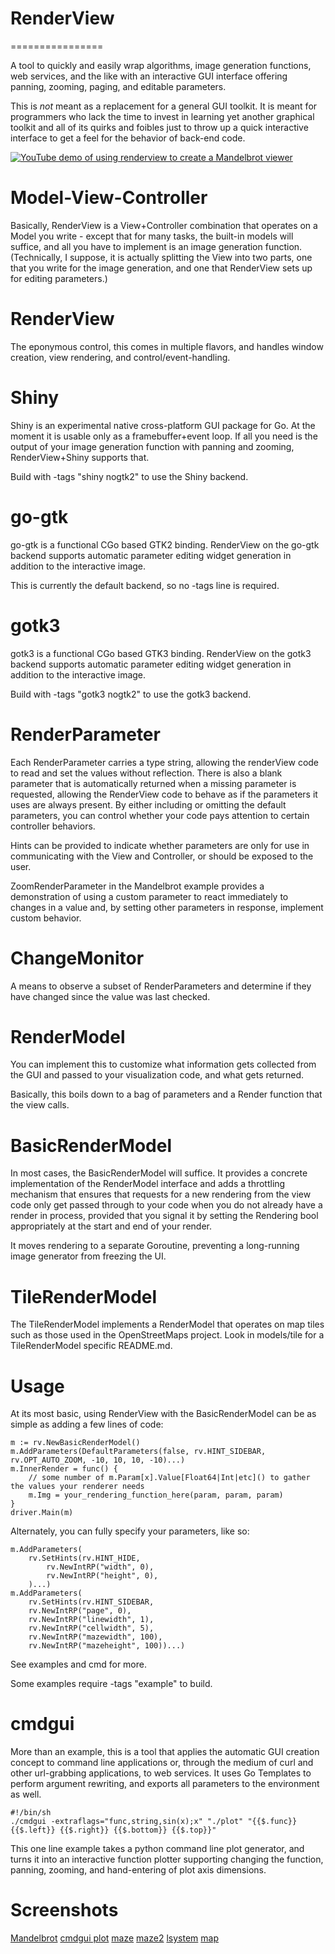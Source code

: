 #  RenderView  #
================

A tool to quickly and easily wrap algorithms, image generation functions, web services, and the like with an interactive GUI interface offering panning, zooming, paging, and editable parameters.

This is *not* meant as a replacement for a general GUI toolkit. It is meant for programmers who lack the time to invest in learning yet another graphical toolkit and all of its quirks and foibles just to throw up a quick interactive interface to get a feel for the behavior of back-end code.

[![YouTube demo of using renderview to create a Mandelbrot viewer](http://img.youtube.com/vi/vG05T5LE9ZY/0.jpg)](http://www.youtube.com/watch?v=vG05T5LE9ZY "RenderView for Go Mandelbrot demo")

# Model-View-Controller #

Basically, RenderView is a View+Controller combination that operates on a Model you write - except that for many tasks, the built-in models will suffice, and all you have to implement is an image generation function. (Technically, I suppose, it is actually splitting the View into two parts, one that you write for the image generation, and one that RenderView sets up for editing parameters.)

# RenderView #

The eponymous control, this comes in multiple flavors, and handles window creation, view rendering, and control/event-handling.

# Shiny #

Shiny is an experimental native cross-platform GUI package for Go. At the moment it is usable only as a framebuffer+event loop. If all you need is the output of your image generation function with panning and zooming, RenderView+Shiny supports that.

Build with -tags "shiny nogtk2" to use the Shiny backend.

# go-gtk #

go-gtk is a functional CGo based GTK2 binding. RenderView on the go-gtk backend supports automatic parameter editing widget generation in addition to the interactive image.

This is currently the default backend, so no -tags line is required.

# gotk3 #

gotk3 is a functional CGo based GTK3 binding. RenderView on the gotk3 backend supports automatic parameter editing widget generation in addition to the interactive image.

Build with -tags "gotk3 nogtk2" to use the gotk3 backend.

# RenderParameter #

Each RenderParameter carries a type string, allowing the renderView code to read and set the values without reflection. There is also a blank parameter that is automatically returned when a missing parameter is requested, allowing the RenderView code to behave as if the parameters it uses are always present. By either including or omitting the default parameters, you can control whether your code pays attention to certain controller behaviors.

Hints can be provided to indicate whether parameters are only for use in communicating with the View and Controller, or should be exposed to the user.

ZoomRenderParameter in the Mandelbrot example provides a demonstration of using a custom parameter to react immediately to changes in a value and, by setting other parameters in response, implement custom behavior.

# ChangeMonitor #

A means to observe a subset of RenderParameters and determine if they have changed since the value was last checked.

# RenderModel #

You can implement this to customize what information gets collected from the GUI and passed to your visualization code, and what gets returned.

Basically, this boils down to a bag of parameters and a Render function that the view calls.

# BasicRenderModel #

In most cases, the BasicRenderModel will suffice. It provides a concrete implementation of the RenderModel interface and adds a throttling mechanism that ensures that requests for a new rendering from the view code only get passed through to your code when you do not already have a render in process, provided that you signal it by setting the Rendering bool appropriately at the start and end of your render.

It moves rendering to a separate Goroutine, preventing a long-running image generator from freezing the UI.

# TileRenderModel #

The TileRenderModel implements a RenderModel that operates on map tiles such as those used in the OpenStreetMaps project. Look in models/tile for a TileRenderModel specific README.md.

# Usage #

At its most basic, using RenderView with the BasicRenderModel can be as simple as adding a few lines of code:

    m := rv.NewBasicRenderModel()
    m.AddParameters(DefaultParameters(false, rv.HINT_SIDEBAR, rv.OPT_AUTO_ZOOM, -10, 10, 10, -10)...)
    m.InnerRender = func() {
    	// some number of m.Param[x].Value[Float64|Int|etc]() to gather the values your renderer needs
    	m.Img = your_rendering_function_here(param, param, param)
    }
    driver.Main(m)

Alternately, you can fully specify your parameters, like so:

  	m.AddParameters(
  		rv.SetHints(rv.HINT_HIDE,
  			rv.NewIntRP("width", 0),
  			rv.NewIntRP("height", 0),
  		)...)
  	m.AddParameters(
  		rv.SetHints(rv.HINT_SIDEBAR,
  		rv.NewIntRP("page", 0),
  		rv.NewIntRP("linewidth", 1),
  		rv.NewIntRP("cellwidth", 5),
  		rv.NewIntRP("mazewidth", 100),
  		rv.NewIntRP("mazeheight", 100))...)

See examples and cmd for more.

Some examples require -tags "example" to build.

# cmdgui #

More than an example, this is a tool that applies the automatic GUI creation concept to command line applications or, through the medium of curl and other url-grabbing applications, to web services. It uses Go Templates to perform argument rewriting, and exports all parameters to the environment as well.

    #!/bin/sh
    ./cmdgui -extraflags="func,string,sin(x);x" "./plot" "{{$.func}} {{$.left}} {{$.right}} {{$.bottom}} {{$.top}}"

This one line example takes a python command line plot generator, and turns it into an interactive function plotter supporting changing the function, panning, zooming, and hand-entering of plot axis dimensions.

# Screenshots #

[Mandelbrot](http://i.imgur.com/11H40dZ.png)
[cmdgui plot](http://i.imgur.com/VQSrwRv.png)
[maze](http://i.imgur.com/XG75kpZ.png)
[maze2](http://i.imgur.com/qCrmmUe.png)
[lsystem](http://i.imgur.com/kOvCrCR.png)
[map](http://i.imgur.com/MIwJRa5.png)

